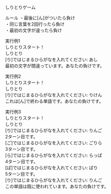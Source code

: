 しりとりゲーム

ルール
・最後に[ん]がついたら負け  
・同じ言葉を2回行ったら負け  
・最初の文字が違ったら負け  

実行例1  
しりとりスタート！  
 しりとり  
[り]ではじまるひらがなを入れてください: あし  
最初の文字が間違っています。あなたの負けです。  
  
実行例2  
しりとりスタート！  
 しりとり  
[り]ではじまるひらがなを入れてください: りけん  
これは[ん]で終わる単語です。あなたの負けです。  
  
実行例3  
しりとりスタート！  
 しりとり  
[り]ではじまるひらがなを入れてください: りんご  
2ターン目です。  
[ご]ではじまるひらがなを入れてください: ごりら  
3ターン目です。  
[ら]ではじまるひらがなを入れてください: らっぱ  
4ターン目です。  
[ぱ]ではじまるひらがなを入れてください: ぱり  
5ターン目です。  
[り]ではじまるひらがなを入れてください: りんご  
この単語は既に使われています。あなたの負けです。  


